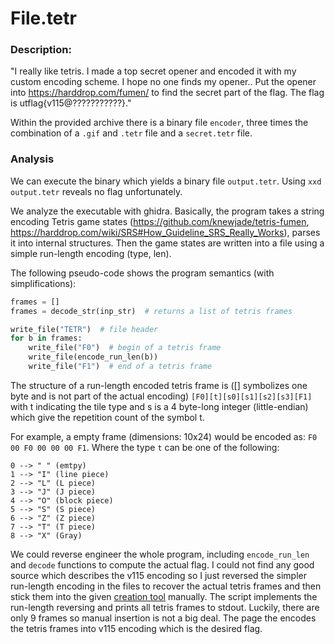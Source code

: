 # File.tetr

### Description: 
"I really like tetris. I made a top secret opener and encoded it with my custom encoding scheme.
I hope no one finds my opener..
Put the opener into https://harddrop.com/fumen/ to find the secret part of the flag. The flag is utflag{v115@???????????}."

Within the provided archive there is a binary file `encoder`, three times the combination of a `.gif` and `.tetr` file and a `secret.tetr` file.

### Analysis

We can execute the binary which yields a binary file `output.tetr`. Using `xxd output.tetr` reveals no flag unfortunately.

We analyze the executable with ghidra.
Basically, the program takes a string encoding Tetris game states (https://github.com/knewjade/tetris-fumen, https://harddrop.com/wiki/SRS#How_Guideline_SRS_Really_Works), parses it into internal structures. Then the game states are written into a file using a simple run-length encoding (type, len).

The following pseudo-code shows the program semantics (with simplifications):
```python
frames = []
frames = decode_str(inp_str)  # returns a list of tetris frames

write_file("TETR")  # file header
for b in frames:
    write_file("F0")  # begin of a tetris frame
    write_file(encode_run_len(b))
    write_file("F1")  # end of a tetris frame

```

The structure of a run-length encoded tetris frame is ([] symbolizes one byte and is not part of the actual encoding) `[F0][t][s0][s1][s2][s3][F1]` with t indicating the tile type and s is a 4 byte-long integer (little-endian) which give the repetition count of the symbol t.

For example, a empty frame (dimensions: 10x24) would be encoded as: `F0 00 F0 00 00 00 F1`. Where the type `t` can be one of the following:
```
0 --> " " (emtpy)
1 --> "I" (line piece)
2 --> "L" (L piece)
3 --> "J" (J piece)
4 --> "O" (block piece)
5 --> "S" (S piece)
6 --> "Z" (Z piece)
7 --> "T" (T piece)
8 --> "X" (Gray)
```

We could reverse engineer the whole program, including `encode_run_len` and `decode` functions to compute the actual flag. I could not find any good source which describes the v115 encoding so I just reversed the simpler run-length encoding in the files to recover the actual tetris frames and then stick them into the given [creation tool](https://harddrop.com/fumen/) manually.
The script [](decode_tetr.py) implements the run-length reversing and prints all tetris frames to stdout. Luckily, there are only 9 frames so manual insertion is not a big deal. The page the encodes the tetris frames into v115 encoding which is the desired flag.

